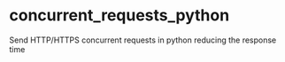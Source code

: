 # concurrent_requests_python
Send HTTP/HTTPS concurrent requests in python reducing the response time
